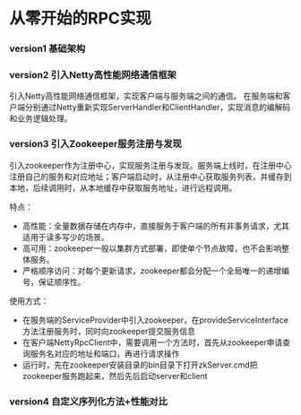# 从零开始的RPC实现

### version1 基础架构


### version2 引入Netty高性能网络通信框架

引入Netty高性能网络通信框架，实现客户端与服务端之间的通信。
在服务端和客户端分别通过Netty重新实现ServerHandler和ClientHandler，实现消息的编解码和业务逻辑处理。

### version3 引入Zookeeper服务注册与发现

引入zookeeper作为注册中心，实现服务注册与发现。服务端上线时，在注册中心注册自己的服务和对应地址；客户端启动时，从注册中心获取服务列表，并缓存到本地，后续调用时，从本地缓存中获取服务地址，进行远程调用。

特点：
- 高性能：全量数据存储在内存中，直接服务于客户端的所有非事务请求，尤其适用于读多写少的场景。
- 高可用：zookeeper一般以集群方式部署，即使单个节点故障，也不会影响整体服务。
- 严格顺序访问：对每个更新请求，zookeeper都会分配一个全局唯一的递增编号，保证顺序性。

使用方式：
- 在服务端的ServiceProvider中引入zookeeper，在provideServiceInterface方法注册服务时，同时向zookeeper提交服务信息
- 在客户端NettyRpcClient中，需要调用一个方法时，首先从zookeeper申请查询服务名对应的地址和端口，再进行请求操作
- 运行时，先在zookeeper安装目录的bin目录下打开zkServer.cmd把zookeeper服务跑起来，然后先后启动server和client

### version4 自定义序列化方法+性能对比
